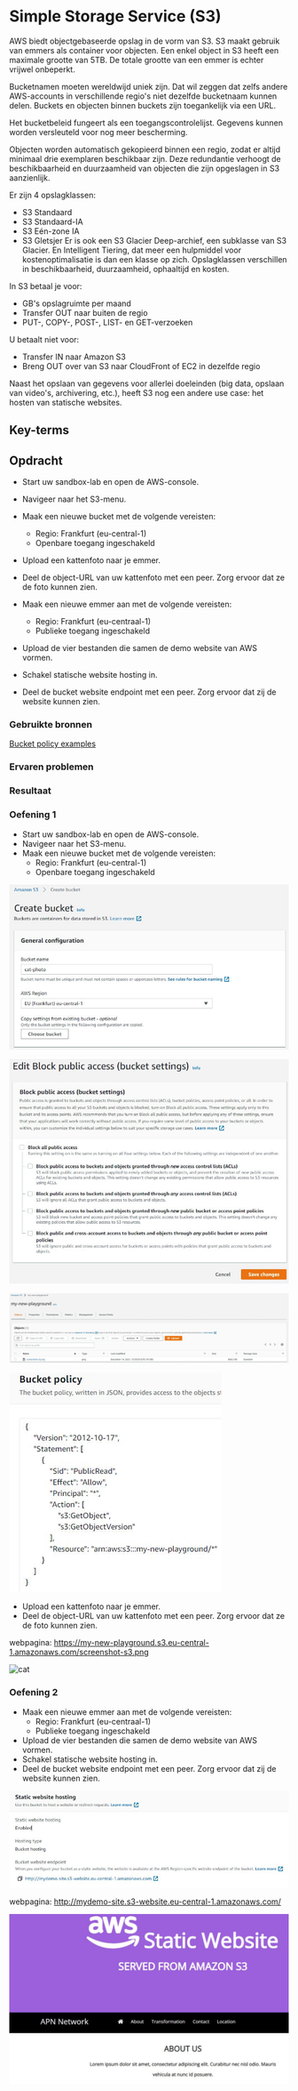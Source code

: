# Simple Storage Service (S3)
AWS biedt objectgebaseerde opslag in de vorm van S3. S3 maakt gebruik van emmers als container voor objecten. Een enkel object in S3 heeft een maximale grootte van 5TB. De totale grootte van een emmer is echter vrijwel onbeperkt.

Bucketnamen moeten wereldwijd uniek zijn. Dat wil zeggen dat zelfs andere AWS-accounts in verschillende regio's niet dezelfde bucketnaam kunnen delen. Buckets en objecten binnen buckets zijn toegankelijk via een URL.

Het bucketbeleid fungeert als een toegangscontrolelijst. Gegevens kunnen worden versleuteld voor nog meer bescherming.

Objecten worden automatisch gekopieerd binnen een regio, zodat er altijd minimaal drie exemplaren beschikbaar zijn. Deze redundantie verhoogt de beschikbaarheid en duurzaamheid van objecten die zijn opgeslagen in S3 aanzienlijk.

Er zijn 4 opslagklassen:
- S3 Standaard
- S3 Standaard-IA
- S3 Eén-zone IA
- S3 Gletsjer
Er is ook een S3 Glacier Deep-archief, een subklasse van S3 Glacier. En Intelligent Tiering, dat meer een hulpmiddel voor kostenoptimalisatie is dan een klasse op zich.
Opslagklassen verschillen in beschikbaarheid, duurzaamheid, ophaaltijd en kosten.

In S3 betaal je voor:
- GB's opslagruimte per maand
- Transfer OUT naar buiten de regio
- PUT-, COPY-, POST-, LIST- en GET-verzoeken

U betaalt niet voor:
- Transfer IN naar Amazon S3
- Breng OUT over van S3 naar CloudFront of EC2 in dezelfde regio

Naast het opslaan van gegevens voor allerlei doeleinden (big data, opslaan van video's, archivering, etc.), heeft S3 nog een andere use case: het hosten van statische websites.
## Key-terms

## Opdracht
- Start uw sandbox-lab en open de AWS-console.
- Navigeer naar het S3-menu.
- Maak een nieuwe bucket met de volgende vereisten:
  - Regio: Frankfurt (eu-central-1)
  - Openbare toegang ingeschakeld
- Upload een kattenfoto naar je emmer.
- Deel de object-URL van uw kattenfoto met een peer. Zorg ervoor dat ze de foto kunnen zien.


- Maak een nieuwe emmer aan met de volgende vereisten:
  - Regio: Frankfurt (eu-centraal-1)
  - Publieke toegang ingeschakeld
- Upload de vier bestanden die samen de demo website van AWS vormen.
- Schakel statische website hosting in.
- Deel de bucket website endpoint met een peer. Zorg ervoor dat zij de website kunnen zien.

### Gebruikte bronnen
[Bucket policy examples](https://docs.aws.amazon.com/AmazonS3/latest/userguide/example-bucket-policies.html)
### Ervaren problemen

### Resultaat

### Oefening 1

- Start uw sandbox-lab en open de AWS-console.
- Navigeer naar het S3-menu.
- Maak een nieuwe bucket met de volgende vereisten:
  - Regio: Frankfurt (eu-central-1)
  - Openbare toegang ingeschakeld

![bucket](../00_includes/bucket.JPG)

![public](../00_includes/public-on.JPG)

![upload](../00_includes/catuploaded.JPG)

![policy](../00_includes/bucketpolicy.JPG)

- Upload een kattenfoto naar je emmer.
- Deel de object-URL van uw kattenfoto met een peer. Zorg ervoor dat ze de foto kunnen zien.

webpagina:
https://my-new-playground.s3.eu-central-1.amazonaws.com/screenshot-s3.png

![cat](../00_includes/screenshot-s3.png)

### Oefening 2

- Maak een nieuwe emmer aan met de volgende vereisten:
  - Regio: Frankfurt (eu-centraal-1)
  - Publieke toegang ingeschakeld
- Upload de vier bestanden die samen de demo website van AWS vormen.
- Schakel statische website hosting in.
- Deel de bucket website endpoint met een peer. Zorg ervoor dat zij de website kunnen zien.

![static](../00_includes/static.JPG)

webpagina: http://mydemo-site.s3-website.eu-central-1.amazonaws.com/

![aws-site](../00_includes/aws-site.JPG)
